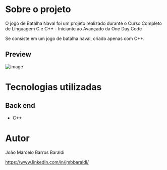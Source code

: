 # Sobre o projeto

O jogo de Batalha Naval foi um projeto realizado durante o Curso Completo de Linguagem C e C++ - Iniciante ao Avançado da One Day Code

Se consiste em um jogo de batalha naval, criado apenas com C++.

## Preview

![image](https://github.com/jmbbaraldi/battleship/assets/115722401/7a3e084e-aaaa-474f-bae8-12bd53c014ba)






# Tecnologias utilizadas
## Back end
- C++

# Autor

João Marcelo Barros Baraldi

https://www.linkedin.com/in/jmbbaraldi/
